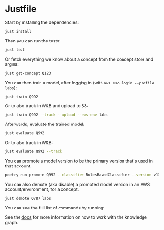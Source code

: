 # Justfile

Start by installing the dependencies:

```bash
just install
```

Then you can run the tests:

```bash
just test
```

Or fetch everything we know about a concept from the concept store and argilla:

```bash
just get-concept Q123
```

You can then train a model, after logging in (with `aws sso login --profile labs`):

```bash
just train Q992
```

Or to also track in W&B and upload to S3:

```bash
just train Q992 --track --upload --aws-env labs
```

Afterwards, evaluate the trained model:

```bash
just evaluate Q992
```

Or to also track in W&B:

```bash
just evaluate Q992 --track
```

You can promote a model version to be the primary version that's used in that account.

```bash
poetry run promote Q992 --classifier RulesBasedClassifier --version v13 --aws-env labs --primary
```

You can also demote (aka disable) a promoted model version in an AWS account/environment, for a concept.

```bash
just demote Q787 labs
```

You can see the full list of commands by running:

See the [docs](./docs) for more information on how to work with the knowledge graph.
